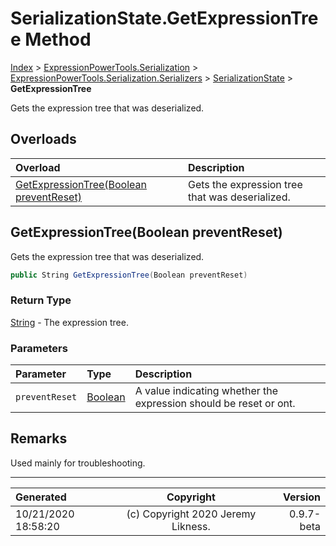 ﻿# SerializationState.GetExpressionTree Method

[Index](../index.md) > [ExpressionPowerTools.Serialization](ExpressionPowerTools.Serialization.a.md) > [ExpressionPowerTools.Serialization.Serializers](ExpressionPowerTools.Serialization.Serializers.n.md) > [SerializationState](ExpressionPowerTools.Serialization.Serializers.SerializationState.cs.md) > **GetExpressionTree**

Gets the expression tree that was deserialized.

## Overloads

| Overload | Description |
| :-- | :-- |
| [GetExpressionTree(Boolean preventReset)](#getexpressiontreeboolean-preventreset) | Gets the expression tree that was deserialized. |
## GetExpressionTree(Boolean preventReset)

Gets the expression tree that was deserialized.

```csharp
public String GetExpressionTree(Boolean preventReset)
```

### Return Type

 [String](https://docs.microsoft.com/dotnet/api/system.string)  - The expression tree.

### Parameters

| Parameter | Type | Description |
| :-- | :-- | :-- |
| `preventReset` | [Boolean](https://docs.microsoft.com/dotnet/api/system.boolean) | A value indicating whether the expression should be reset or ont. |


## Remarks

Used mainly for troubleshooting.


---

| Generated | Copyright | Version |
| :-- | :-: | --: |
| 10/21/2020 18:58:20 | (c) Copyright 2020 Jeremy Likness. | 0.9.7-beta |
